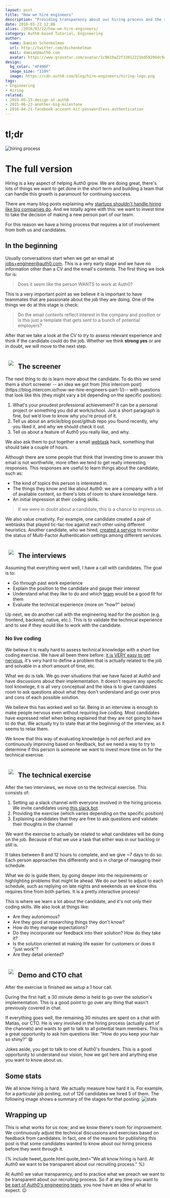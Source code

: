```yaml
---
layout: post
title: "How we hire engineers"
description: "Providing transparency about our hiring process and the rationale behind it."
date: 2016-03-22 12:00
alias: /2016/03/22/how-we-hire-engineers/
category: Auth0-based Tutorial, Engineering
author:
  name: Damian Schenkelman
  url: http://twitter.com/dschenkelman
  mail: damian@auth0.com
  avatar: https://www.gravatar.com/avatar/1c9619a22f32012221bd59296dc9a1a2??s=60
design:
  bg_color: "4F496F"
  image_size: "110%"
  image: https://cdn.auth0.com/blog/hire-engineers/hiring-logo.png
tags:
- Engineering
- Hiring
related:
- 2015-05-15-design-at-auth0
- 2015-06-23-another-big-milestone
- 2016-04-21-facebook-account-kit-passwordless-authentication
---
```


# tl;dr
![hiring process](https://cdn.auth0.com/blog/hire-engineers/hiring-process.png)

# The full version
Hiring is a key aspect of helping Auth0 grow. We are doing great, there's lots of things we want to get done in the short term and building a team that can handle this growth is paramount for continuing success.

There are many blog posts explaining why [startups shouldn't handle hiring like big companies do](https://zachholman.com/posts/startup-interviewing-is-fucked/). And we totally agree with this: we want to invest time to take the decision of making a new person part of our team.

For this reason we have a hiring process that requires a lot of involvement from both us and candidates.

## In the beginning
Usually conversations start when we get an email at [jobs+engineer@auth0.com](mailto:jobs+engineer@auth0.com). This is a very early stage and we have no information other than a CV and the email's contents.
The first thing we look for is:
>Does it seem like the person WANTS to work at Auth0?

This is a very important point as we believe it is important to have teammates that are passionate about the job they are doing. One of the things we do at this stage is check:
>Do the email contents reflect interest in the company and position or is this just a template that gets sent to a bunch of potential employers?

After that we take a look at the CV to _try_ to assess relevant experience and think if the candidate could do the job. Whether we think **strong yes** or are in doubt, we will move to the next step.

<div>
  <img style="margin: 10px; max-width: 150px; max-height:89px" src="https://cdn.auth0.com/blog/hire-engineers/screener.png">
  <h2 style="display: inline-block;">The screener</h2>
</div>
The next thing to do is learn more about the candidate. To do this we send them a short screener -- an idea we got from [this intercom post](https://blog.intercom.io/how-we-hire-engineers-part-1/)-- with questions that look like this (they might vary a bit depending on the specific position):

1. What's your proudest professional achievement? It can be a personal project or something you did at work/school. Just a short paragraph is fine, but we’d love to know why you're proud of it.
2. Tell us about an article/blog post/github repo you found recently, why you liked it, and why we should check it out.
3. Tell us about a feature of Auth0 you really like, and why.

We also ask them to put together a small [webtask](https://webtask.io/) hack, something that should take a couple of hours.

Although there are some people that think that investing time to answer this email is not worthwhile, more often we tend to get really interesting responses. This responses are useful to learn things about the candidate, such as:

* The kind of topics this person is interested in.
* The things they know and like about Auth0: we are a company with a lot of available content, so there's lots of room to share knowledge here.
* An initial impression at their coding skills.

>If we were in doubt about a candidate, this is a chance to impress us.

We also value creativity. For example, one candidate created a pair of webtasks that played tic-tac-toe against each other using different heuristics. Another candidate, who we hired, [created a service](https://github.com/radekk/webtask-mfa-monitor) to monitor the status of Multi-Factor Authentication settings among different services.

<div>
  <img style="margin: 10px; max-width: 150px; max-height:89px" src="https://cdn.auth0.com/blog/hire-engineers/interview.png">
  <h2 style="display: inline-block;">The interviews</h2>
</div>
Assuming that everything went well, I have a call with candidates. The goal is to:

* Go through past work experience
* Explain the position to the candidate and gauge their interest
* Understand what they like to do and which [team](https://auth0.com/jobs/engineer) would be a good fit for them
* Evaluate the technical experience (more on "how?" below)

Up next, we do another call with the engineering lead for the position (e.g. frontend, backend, native, etc.). This is to validate the technical experience and to see if they would like to work with the candidate.

### No live coding
We believe it is really hard to assess technical knowledge with a short live coding exercise. We have all been there before: [it is VERY easy to get nervous](http://www.hanselman.com/blog/HowDoYouDealWithAnxietyWhenLiveCodingInTechnicalInterviews.aspx), it's very hard to define a problem that is actually related to the job and solvable in a short amount of time, etc.

What we do is talk. We go over situations that we have faced at Auth0 and have discussions about their implementation. It doesn't require any specific tool knowlege, it is all very conceptual and the idea is to give candidates room to ask questions about what they don't understand and go over pros and cons of each possible solution.

We believe this has worked well so far. Being in an interview is enough to make people nervous even without requiring live coding. Most candidates have expressed relief when being explained that they are not going to have to do that. We actually try to state that at the beginning of the interview, as it seems to relax them.

We know that this way of evaluating knowledge is not perfect and are continuously improving based on feedback, but we need a way to try to determine if this person is someone we want to invest more time on for the technical exercise.

<div>
    <img style="margin: 10px; max-width: 150px; max-height:89px" src="https://cdn.auth0.com/blog/hire-engineers/tech-exercise.png">
    <h2 style="display: inline-block;">The technical exercise</h2>
</div>
After the two interviews, we move on to the technical exercise. This consists of:

1. Setting up a slack channel with everyone involved in the hiring process. We invite candidates using [this slack bot](https://github.com/auth0/webtask-scripts/blob/master/slack/invite.js).
2. Providing the exercise (which varies depending on the specific position)
3. Explaining candidates that they are free to ask questions and validate their thoughts in the channel

We want the exercise to actually be related to what candidates will be doing on the job. Because of that we use a task that either was in our backlog or still is.

It takes between 8 and 12 hours to complete, and we give ~7 days to do so. Each person approaches this differently and is in charge of managing their schedule.

What we do is guide them, by going deeper into the requirements or highlighting problems that might lie ahead. We do our best to adjust to each schedule, such as replying on late nights and weekends as we know this requires time from both parties. It is a pretty interactive process!

This is where we learn a lot about the candidate, and it's not only their coding skills. We also look at things like:

* Are they autonomous?
* Are they good at researching things they don't know?
* How do they manage expectations?
* Do they incorporate our feedback into their solution? How do they take it?
* Is the solution oriented at making life easier for customers or does it "just work"?
* Are they detail oriented?

<div>
  <img style="margin: 10px; max-width: 150px; max-height:89px" src="https://cdn.auth0.com/blog/hire-engineers/demo-cto.png">
  <h2 style="display: inline-block;">Demo and CTO chat</h2>
</div>
After the exercise is finished we setup a 1 hour call.

During the first half, a 30 minute demo is held to go over the solution's implementation. This is a good point to go over any thing that wasn't previously covered in chat.

If everything goes well, the remaining 30 minutes are spent on a chat with Matias, our CTO. He is very involved in the hiring process (actually part of the channels) and wants to get to talk to all potential team members. This is a great opportunity to ask him questions like: "How do you keep your hair so shiny?" 😄

Jokes aside, you get to talk to one of Auth0's founders. This is a good opportunity to understand our vision, how we got here and anything else you want to know about us.

## Some stats
We all know hiring is hard. We actually measure how hard it is. For example, for a particular job posting, out of 126 candidates we hired 5 of them. The following image shows a summary of the stages for that posting:
![stats](https://cdn.auth0.com/blog/hire-engineers/posting-chart.png)

## Wrapping up

This is what works for us now; and we know there's room for improvement. We continuously adjust the technical discussions and exercises based on feedback from candidates. In fact, one of the reasons for publishing this post is that some candidates wanted to know about our hiring process before they went through it.

{% include tweet_quote.html quote_text="We all know hiring is hard. At Auth0 we want to be transparent about our recruiting process." %}

At Auth0 we value transparency, and to practice what we preach we want to be transparent about our recruiting process. So if at any time you want to [be part of Auth0's engineering team](https://auth0.com/jobs/engineer), you now have an idea of what to expect. 😉
